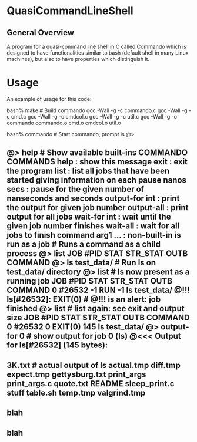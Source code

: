 # QuasiCommandLineShell

## General Overview
A program for a quasi-command line shell in C called Commando which is designed to have functionalities similar to bash (default shell in many Linux machines), but also to have properties which distinguish it. 

# Usage
An example of usage for this code:

bash% make                                        # Build commando
gcc -Wall -g -c commando.c
gcc -Wall -g -c cmd.c
gcc -Wall -g -c cmdcol.c
gcc -Wall -g -c util.c
gcc -Wall -g -o commando commando.o cmd.o cmdcol.o util.o

bash% commando                                    # Start commando, prompt is @>

@> help                                                      # Show available built-ins
COMMANDO COMMANDS
help               : show this message
exit               : exit the program
list               : list all jobs that have been started giving information on each
pause nanos secs   : pause for the given number of nanseconds and seconds
output-for int     : print the output for given job number
output-all         : print output for all jobs
wait-for int       : wait until the given job number finishes
wait-all           : wait for all jobs to finish
command arg1 ...   : non-built-in is run as a job            # Runs a command as a child process
@> list
JOB  #PID      STAT   STR_STAT OUTB COMMAND
@> ls test_data/                                             # Run ls on test_data/ directory
@> list                                                      # ls now present as a running job
JOB  #PID      STAT   STR_STAT OUTB COMMAND
0    #26532      -1        RUN   -1 ls test_data/ 
@!!! ls[#26532]: EXIT(0)                                     # @!!! is an alert: job finished
@> list                                                      # list again: see exit and output size
JOB  #PID      STAT   STR_STAT OUTB COMMAND
0    #26532       0    EXIT(0)  145 ls test_data/ 
@> output-for 0                                              # show output for job 0 (ls)
@<<< Output for ls[#26532] (145 bytes):
----------------------------------------
3K.txt                                                       # actual output of ls
actual.tmp
diff.tmp
expect.tmp
gettysburg.txt
print_args
print_args.c
quote.txt
README
sleep_print.c
stuff
table.sh
temp.tmp
valgrind.tmp
----------------------------------------


## blah

## blah

